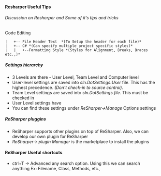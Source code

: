 #### Resharper Useful Tips
###### Discussion on Resharper and Some of it's tips and tricks
>

Code Editing
```
|   +-- File Header Text  *(To Setup the header for each file)*
|   +-- C# *(Can specify multiple project specific styles)*
|   |   +--Formatting Style *(Styles for Alignment, Breaks, Braces etc.,)*
```

##### Settings hierarchy
* 3 Levels are there - User Level, Team Level and Computer level
* User-level settings are saved into *sln.DotSettings.User* file. This has the highest precedence. *(Don't check-in to source control)*.
* Team Level settings are saved into *sln.DotSettings file*. This must be checked in
* User Level settings have
* You can find these settings under *ReSharper->Manage* Options settings

##### ReSharper pluggins
* ReSharper supports other plugins  on top of ReSharper. Also, we can develop our own plugin for ReSharper
* *ReSharper-> plugin Manager* is the marketplace to install the plugins

#### ReSharper Useful shortcuts
* ctrl+T -> Advanced any search option. Using this we can search anything Ex: Filename, Class, Methods, etc.,


[//]: # (Tags: Resharper Settings, Frequently Resharper Settings)
[//]: # (Type: Resharper - Settings)
[//]: # (Rating: 2)
[//]: # (Languages:powershell)
[//]: # (ReadyState:Publish)
